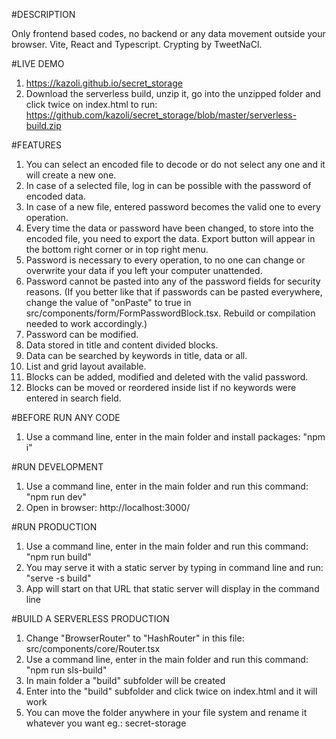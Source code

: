 #DESCRIPTION

Only frontend based codes, no backend or any data movement outside your browser. Vite, React and Typescript. Crypting by TweetNaCl.

#LIVE DEMO

1. https://kazoli.github.io/secret_storage
2. Download the serverless build, unzip it, go into the unzipped folder and click twice on index.html to run: https://github.com/kazoli/secret_storage/blob/master/serverless-build.zip

#FEATURES

1. You can select an encoded file to decode or do not select any one and it will create a new one.
2. In case of a selected file, log in can be possible with the password of encoded data.
3. In case of a new file, entered password becomes the valid one to every operation.
4. Every time the data or password have been changed, to store into the encoded file, you need to export the data. Export button will appear in the bottom right corner or in top right menu.
5. Password is necessary to every operation, to no one can change or overwrite your data if you left your computer unattended.
6. Password cannot be pasted into any of the password fields for security reasons. (If you better like that if passwords can be pasted everywhere, change the value of "onPaste" to true in src/components/form/FormPasswordBlock.tsx. Rebuild or compilation needed to work accordingly.)
7. Password can be modified.
8. Data stored in title and content divided blocks.
9. Data can be searched by keywords in title, data or all.
10. List and grid layout available.
11. Blocks can be added, modified and deleted with the valid password.
12. Blocks can be moved or reordered inside list if no keywords were entered in search field.

#BEFORE RUN ANY CODE

1. Use a command line, enter in the main folder and install packages: "npm i"

#RUN DEVELOPMENT

1. Use a command line, enter in the main folder and run this command: "npm run dev"
2. Open in browser: http://localhost:3000/

#RUN PRODUCTION

1. Use a command line, enter in the main folder and run this command: "npm run build"
2. You may serve it with a static server by typing in command line and run: "serve -s build"
3. App will start on that URL that static server will display in the command line

#BUILD A SERVERLESS PRODUCTION

1. Change "BrowserRouter" to "HashRouter" in this file: src/components/core/Router.tsx
2. Use a command line, enter in the main folder and run this command: "npm run sls-build"
3. In main folder a "build" subfolder will be created
4. Enter into the "build" subfolder and click twice on index.html and it will work
5. You can move the folder anywhere in your file system and rename it whatever you want eg.: secret-storage
